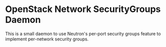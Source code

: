 # OpenStack Network SecurityGroups Daemon

This is a small daemon to use Neutron's per-port security groups feature to implement per-network security groups.

